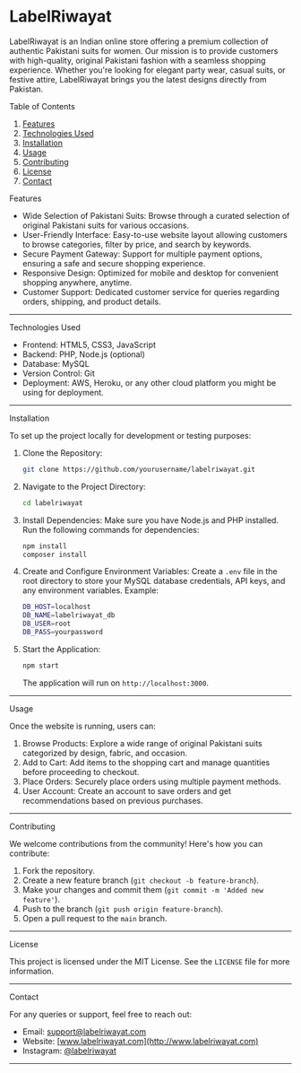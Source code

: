 
# LabelRiwayat

LabelRiwayat is an Indian online store offering a premium collection of authentic Pakistani suits for women. Our mission is to provide customers with high-quality, original Pakistani fashion with a seamless shopping experience. Whether you're looking for elegant party wear, casual suits, or festive attire, LabelRiwayat brings you the latest designs directly from Pakistan.

Table of Contents
1. [Features](#features)
2. [Technologies Used](#technologies-used)
3. [Installation](#installation)
4. [Usage](#usage)
5. [Contributing](#contributing)
6. [License](#license)
7. [Contact](#contact)

Features

- Wide Selection of Pakistani Suits: Browse through a curated selection of original Pakistani suits for various occasions.
- User-Friendly Interface: Easy-to-use website layout allowing customers to browse categories, filter by price, and search by keywords.
- Secure Payment Gateway: Support for multiple payment options, ensuring a safe and secure shopping experience.
- Responsive Design: Optimized for mobile and desktop for convenient shopping anywhere, anytime.
- Customer Support: Dedicated customer service for queries regarding orders, shipping, and product details.

---

Technologies Used

- Frontend: HTML5, CSS3, JavaScript
- Backend: PHP, Node.js (optional)
- Database: MySQL
- Version Control: Git
- Deployment: AWS, Heroku, or any other cloud platform you might be using for deployment.

---

Installation

To set up the project locally for development or testing purposes:

1. Clone the Repository:
   ```bash
   git clone https://github.com/yourusername/labelriwayat.git
   ```

2. Navigate to the Project Directory:
   ```bash
   cd labelriwayat
   ```

3. Install Dependencies:
   Make sure you have Node.js and PHP installed. Run the following commands for dependencies:
   ```bash
   npm install
   composer install
   ```

4. Create and Configure Environment Variables:
   Create a `.env` file in the root directory to store your MySQL database credentials, API keys, and any environment variables. Example:
   ```bash
   DB_HOST=localhost
   DB_NAME=labelriwayat_db
   DB_USER=root
   DB_PASS=yourpassword
   ```

5. Start the Application:
   ```bash
   npm start
   ```
   The application will run on `http://localhost:3000`.

---

Usage

Once the website is running, users can:

1. Browse Products: Explore a wide range of original Pakistani suits categorized by design, fabric, and occasion.
2. Add to Cart: Add items to the shopping cart and manage quantities before proceeding to checkout.
3. Place Orders: Securely place orders using multiple payment methods.
4. User Account: Create an account to save orders and get recommendations based on previous purchases.

---

Contributing

We welcome contributions from the community! Here's how you can contribute:

1. Fork the repository.
2. Create a new feature branch (`git checkout -b feature-branch`).
3. Make your changes and commit them (`git commit -m 'Added new feature'`).
4. Push to the branch (`git push origin feature-branch`).
5. Open a pull request to the `main` branch.

---

License

This project is licensed under the MIT License. See the `LICENSE` file for more information.

---

Contact

For any queries or support, feel free to reach out:

- Email: support@labelriwayat.com
- Website: [www.labelriwayat.com](http://www.labelriwayat.com)
- Instagram: [@labelriwayat](https://instagram.com/labelriwayat)

---
